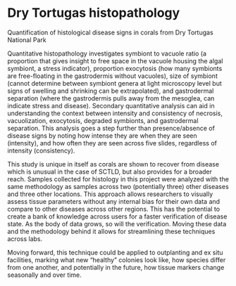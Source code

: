 # Dry Tortugas histopathology
Quantification of histological disease signs in corals from Dry Tortugas National Park


Quantitative histopathology investigates symbiont to vacuole ratio (a proportion that gives insight to free space in the vacuole housing the algal symbiont, a stress indicator), proportion exocytosis (how many symbionts are free-floating in the gastrodermis without vacuoles), size of symbiont (cannot determine between symbiont genera at light microscopy level but signs of swelling and shrinking can be extrapolated), and gastrodermal separation (where the gastrodermis pulls away from the mesoglea, can indicate stress and disease). Secondary quantitative analysis can aid in understanding the context between intensity and consistency of necrosis, vacuolization, exocytosis, degraded symbionts, and gastrodermal separation. This analysis goes a step further than presence/absence of disease signs by noting how intense they are when they are seen (intensity), and how often they are seen across five slides, regardless of intensity (consistency). 

This study is unique in itself as corals are shown to recover from disease which is unusual in the case of SCTLD, but also provides for a broader reach. Samples collected for histology in this project were analyzed with the same methodology as samples across two (potentially three) other diseases and three other locations. This approach allows researchers to visually assess tissue parameters without any internal bias for their own data and compare to other diseases across other regions. This has the potential to create a bank of knowledge across users for a faster verification of disease state. As the body of data grows, so will the verification. Moving these data and the methodology behind it allows for streamlining these techniques across labs.

Moving forward, this technique could be applied to outplanting and ex situ facilities, marking what new “healthy” colonies look like, how species differ from one another, and potentially in the future, how tissue markers change seasonally and over time. 
